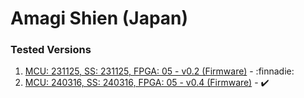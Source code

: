 # Amagi Shien (Japan)

### Tested Versions

1. [MCU: 231125, SS: 231125, FPGA: 05 - v0.2 (Firmware)](./01/README.md) - :finnadie:
2. [MCU: 240316, SS: 240316, FPGA: 05 - v0.4 (Firmware)](./02/README.md) - :heavy_check_mark:
